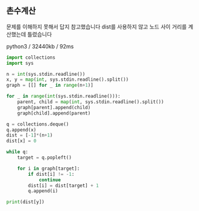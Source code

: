 ## 촌수계산

문제를 이해하지 못해서 답지 참고했습니다
dist를 사용하지 않고 노드 사이 거리를 계산했는데 틀렸습니다

python3 / 32440kb / 92ms

```python
import collections
import sys

n = int(sys.stdin.readline())
x, y = map(int, sys.stdin.readline().split())
graph = [[] for _ in range(n+1)]

for _ in range(int(sys.stdin.readline())):
    parent, child = map(int, sys.stdin.readline().split())
    graph[parent].append(child)
    graph[child].append(parent)

q = collections.deque()
q.append(x)
dist = [-1]*(n+1)
dist[x] = 0

while q:
    target = q.popleft()

    for i in graph[target]:
        if dist[i] != -1:
            continue
        dist[i] = dist[target] + 1
        q.append(i)

print(dist[y])
```
